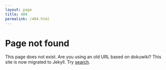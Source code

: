 ```yaml
---
layout: page
title: 404
permalink: /404.html
---
```


# Page not found

This page does not exist. Are you using an old URL based on dokuwiki? This site
is now migrated to Jekyll. Try [search](/search.html).
